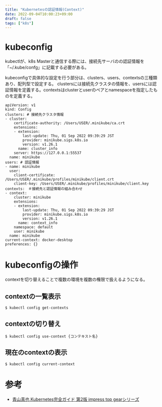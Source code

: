 ```yaml
---
title: "Kubernetesの認証情報(Context)"
date: 2022-09-04T10:00:23+09:00
draft: false
tags: ["k8s"] 
---
```

<!--more-->
# kubeconfig
kubectlが、k8s Masterと通信する際には、接続先サーバのの認証情報を「~/.kube/confg」に記載する必要がある。

kubeconfigで具体的な設定を行う部分は、clusters、users、contextsの三種類あり、配列型で設定する。
clustersには接続先クラスタの情報を、usersには認証情報を定義する。contextsはclusterとuserのペアとnamespaceを指定したものを定義する。

```config
apiVersion: v1
kind: Config
clusters: # 接続先クラスタ情報
- cluster:
    certificate-authority: /Users/USER/.minikube/ca.crt
    extensions:
    - extension:
        last-update: Thu, 01 Sep 2022 09:39:29 JST
        provider: minikube.sigs.k8s.io
        version: v1.26.1
      name: cluster_info
    server: https://127.0.0.1:55537
  name: minikube
users: # 認証情報
- name: minikube
  user:
    client-certificate: /Users/USER/.minikube/profiles/minikube/client.crt
    client-key: /Users/USER/.minikube/profiles/minikube/client.key
contexts:　＃接続先と認証情報の組み合わせ
- context:
    cluster: minikube
    extensions:
    - extension:
        last-update: Thu, 01 Sep 2022 09:39:29 JST
        provider: minikube.sigs.k8s.io
        version: v1.26.1
      name: context_info
    namespace: default
    user: minikube
  name: minikube
current-context: docker-desktop
preferences: {}

```
# kubeconfigの操作
contextを切り替えることで複数の環境を複数の権限で扱えるようになる。

## contextの一覧表示
```
$ kubectl config get-contexts
```

## contextの切り替え
```
$ kubectl config use-context {コンテキスト名}
```

## 現在のcontextの表示
```
$ kubectl config current-context
```

# 参考
- [青山真也,Kubernetes完全ガイド 第2版 impress top gearシリーズ](https://amzn.to/3KwZjKm)